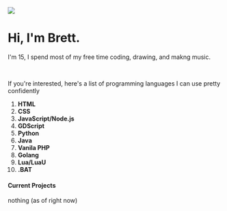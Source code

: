 <html>
  <body>
    <img src="https://cdn1.epicgames.com/ue/product/Screenshot/11-1920x1080-fd01499fbe14e9949a692881b1acee1b.png?resize=1&w=1920">
    <h1>Hi, I'm Brett.</h1>
    <p>I'm 15, I spend most of my free time coding, drawing, and makng music.</p>
    <br>
    <p>If you're interested, here's a list of programming languages I can use pretty confidently</p>
    <ol>
      <li><b>HTML</b></li>
      <li><b>CSS</b></li>
      <li><b>JavaScript/Node.js</b></li>
      <li><b>GDScript</b></li>
      <li><b>Python</b></li>
<li><b>Java</b></li>
<li><b>Vanila PHP</b></li>
      <li><b>Golang</b></li>
      <li><b>Lua/LuaU</b></li>
      <li><b>.BAT</b></li>
    </ol>
    <h4>Current Projects</h4>
    <p>nothing (as of right now)</p>
  </body>
</html>


<!--
**PlasmaticSquid/PlasmaticSquid** is a ✨ _special_ ✨ repository because its `README.md` (this file) appears on your GitHub profile.

Here are some ideas to get you started:

- 🔭 I’m currently working on ...
- 🌱 I’m currently learning ...
- 👯 I’m looking to collaborate on ...
- 🤔 I’m looking for help with ...
- 💬 Ask me about ...
- 📫 How to reach me: ...
- 😄 Pronouns: ...
- ⚡ Fun fact: ...
-->
